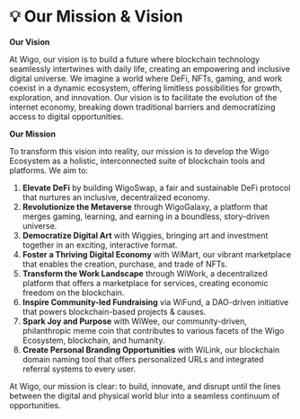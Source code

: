 # 💡 Our Mission & Vision

**Our Vision**

At Wigo, our vision is to build a future where blockchain technology seamlessly intertwines with daily life, creating an empowering and inclusive digital universe. We imagine a world where DeFi, NFTs, gaming, and work coexist in a dynamic ecosystem, offering limitless possibilities for growth, exploration, and innovation. Our vision is to facilitate the evolution of the internet economy, breaking down traditional barriers and democratizing access to digital opportunities.



**Our Mission**

To transform this vision into reality, our mission is to develop the Wigo Ecosystem as a holistic, interconnected suite of blockchain tools and platforms. We aim to:

1. **Elevate DeFi** by building WigoSwap, a fair and sustainable DeFi protocol that nurtures an inclusive, decentralized economy.
2. **Revolutionize the Metaverse** through WigoGalaxy, a platform that merges gaming, learning, and earning in a boundless, story-driven universe.
3. **Democratize Digital Art** with Wiggies, bringing art and investment together in an exciting, interactive format.
4. **Foster a Thriving Digital Economy** with WiMart, our vibrant marketplace that enables the creation, purchase, and trade of NFTs.
5. **Transform the Work Landscape** through WiWork, a decentralized platform that offers a marketplace for services, creating economic freedom on the blockchain.
6. **Inspire Community-led Fundraising** via WiFund, a DAO-driven initiative that powers blockchain-based projects & causes.
7. **Spark Joy and Purpose** with WiWee, our community-driven, philanthropic meme coin that contributes to various facets of the Wigo Ecosystem, blockchain, and humanity.
8. **Create Personal Branding Opportunities** with WiLink, our blockchain domain naming tool that offers personalized URLs and integrated referral systems to every user.

At Wigo, our mission is clear: to build, innovate, and disrupt until the lines between the digital and physical world blur into a seamless continuum of opportunities.
